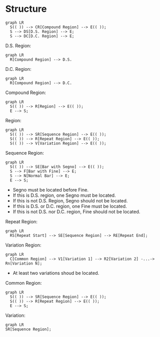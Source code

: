 # Structure

``` mermaid
graph LR
  S(( )) --> CR[Compound Region] --> E(( ));
  S --> DS[D.S. Region] --> E;
  S --> DC[D.C. Region] --> E;
```

D.S. Region:
``` mermaid
graph LR
  R[Compound Region] --> D.S.
```

D.C. Region:
``` mermaid
graph LR
  R[Compound Region] --> D.C.
```

Compound Region:
``` mermaid
graph LR
  S(( )) --> R[Region] --> E(( ));
  E --> S;
```

Region:
``` mermaid
graph LR
  S(( )) --> SR[Sequence Region] --> E(( ));
  S(( )) --> R[Repeat Region] --> E(( ));
  S(( )) --> V[Variation Region] --> E(( ));
```

Sequence Region:
``` mermaid
graph LR
  S(( )) --> SE[Bar with Segno] --> E(( ));
  S --> F[Bar with Fine] --> E;
  S --> N[Normal Bar] --> E;
  E --> S;
```

- Segno must be located before Fine.
- If this is D.S. region, one Segno must be located.
- If this is not D.S. Region, Segno should not be located.
- If this is D.S. or D.C. region, one Fine must be located.
- If this is not D.S. nor D.C. region, Fine should not be located.

Repeat Region:
``` mermaid
graph LR
  RS[Repeat Start] --> SE[Sequence Region] --> RE[Repeat End];
```

Variation Region:
``` mermaid
graph LR
  C[Common Region] --> V1[Variation 1] --> R2[Variation 2] -...-> Rn[Variation N];
```

- At least two variations shoud be located.

Common Region:
``` mermaid
graph LR
  S(( )) --> SR[Sequence Region] --> E(( ));
  S(( )) --> R[Repeat Region] --> E(( ));
  E --> S;
```

Variation:
``` mermaid
graph LR
SR[Sequence Region];
```
